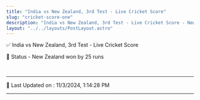 ```yaml
---
title: "India vs New Zealand, 3rd Test - Live Cricket Score"
slug: "cricket-score-one"
description: "India vs New Zealand, 3rd Test - Live Cricket Score - New Zealand won by 25 runs."
layout: "../../layouts/PostLayout.astro"
--- 
```


✅ India vs New Zealand, 3rd Test - Live Cricket Score

📑 Status - New Zealand won by 25 runs

<br />

***

📝 Last Updated on : 11/3/2024, 1:14:28 PM

***

